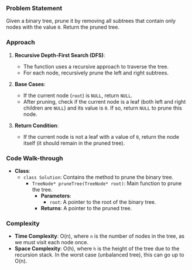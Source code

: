 ### Problem Statement
Given a binary tree, prune it by removing all subtrees that contain only nodes with the value `0`. Return the pruned tree.

### Approach
1. **Recursive Depth-First Search (DFS)**:
   - The function uses a recursive approach to traverse the tree.
   - For each node, recursively prune the left and right subtrees.

2. **Base Cases**:
   - If the current node (`root`) is `NULL`, return `NULL`.
   - After pruning, check if the current node is a leaf (both left and right children are `NULL`) and its value is `0`. If so, return `NULL` to prune this node.

3. **Return Condition**:
   - If the current node is not a leaf with a value of `0`, return the node itself (it should remain in the pruned tree).

### Code Walk-through
- **Class**:
  - `class Solution`: Contains the method to prune the binary tree.
    - `TreeNode* pruneTree(TreeNode* root)`: Main function to prune the tree.
      - **Parameters**:
        - `root`: A pointer to the root of the binary tree.
      - **Returns**: A pointer to the pruned tree.

### Complexity
- **Time Complexity**: O(n), where `n` is the number of nodes in the tree, as we must visit each node once.
- **Space Complexity**: O(h), where `h` is the height of the tree due to the recursion stack. In the worst case (unbalanced tree), this can go up to O(n).
